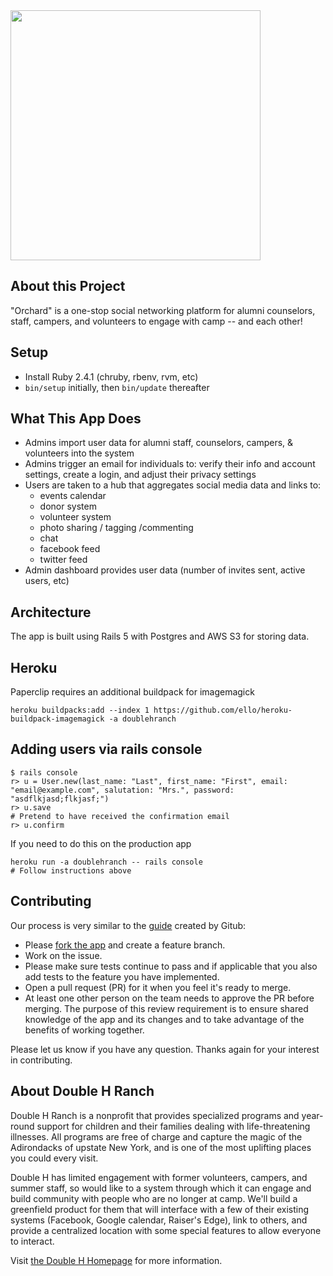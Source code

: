 <img src="https://scontent.cdninstagram.com/t51.2885-15/e35/11934886_1743596452540354_2127773869_n.jpg" width="400">

## About this Project

"Orchard" is a one-stop social networking platform for alumni counselors, staff, campers, and volunteers to engage with camp -- and each other!

## Setup

- Install Ruby 2.4.1 (chruby, rbenv, rvm, etc)
- `bin/setup` initially, then `bin/update` thereafter

## What This App Does

* Admins import user data for alumni staff, counselors, campers, & volunteers into the system
* Admins trigger an email for individuals to: verify their info and account settings, create a login, and adjust their privacy
  settings
* Users are taken to a hub that aggregates social media data and links to:
  * events calendar
  * donor system
  * volunteer system
  * photo sharing / tagging /commenting
  * chat
  * facebook feed
  * twitter feed
* Admin dashboard provides user data (number of invites sent,
  active users, etc)

## Architecture

The app is built using Rails 5 with Postgres and AWS S3 for storing data.

## Heroku

Paperclip requires an additional buildpack for imagemagick

```
heroku buildpacks:add --index 1 https://github.com/ello/heroku-buildpack-imagemagick -a doublehranch
```

## Adding users via rails console

```
$ rails console
r> u = User.new(last_name: "Last", first_name: "First", email: "email@example.com", salutation: "Mrs.", password: "asdflkjasd;flkjasf;")
r> u.save
# Pretend to have received the confirmation email
r> u.confirm

```

If you need to do this on the production app

```
heroku run -a doublehranch -- rails console
# Follow instructions above
```

## Contributing
Our process is very similar to the [guide](https://guides.github.com/introduction/flow/) created by Gitub:
* Please [fork the app](https://help.github.com/articles/fork-a-repo/) and create a feature branch.
* Work on the issue.
* Please make sure tests continue to pass and if applicable that you also add tests to the feature you have implemented.
* Open a pull request (PR) for it when you feel it's ready to merge.
* At least one other person on the team needs to approve the  PR before merging. The purpose of this review requirement is to ensure shared knowledge of the app and its changes and to take advantage of the benefits of working together.

Please let us know if you have any question. Thanks again for your interest in contributing.

## About Double H Ranch

Double H Ranch is a nonprofit that provides specialized programs and year-round
support for children and their families dealing with life-threatening illnesses.
All programs are free of charge and capture the magic of the Adirondacks of
upstate New York, and is one of the most uplifting places you could every visit.

Double H has limited engagement with former volunteers, campers, and summer
staff, so would like to a system through which it can engage and build community
with people who are no longer at camp. We'll build a greenfield product for them
that will interface with a few of their existing systems (Facebook, Google
calendar, Raiser's Edge), link to others, and provide a centralized location
with some special features to allow everyone to interact.

Visit [the Double H Homepage](https://www.doublehranch.org/) for more information.
